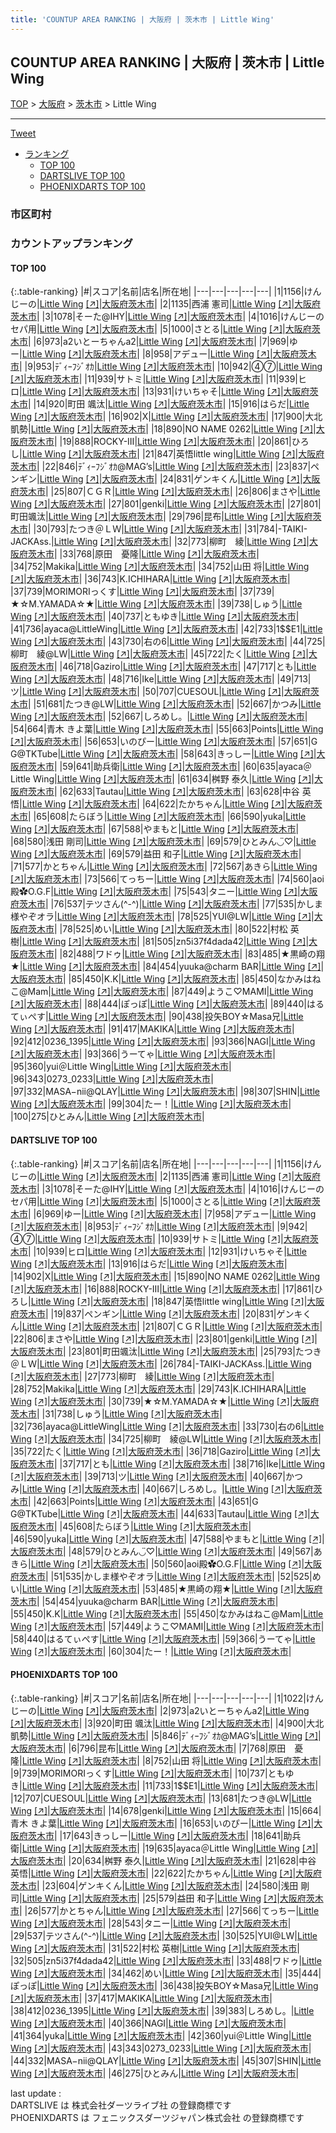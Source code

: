 ```yaml
---
title: 'COUNTUP AREA RANKING | 大阪府 | 茨木市 | Little Wing'
---
```

## COUNTUP AREA RANKING | 大阪府 | 茨木市 | Little Wing

[TOP](/darts/rank/) > [大阪府](/darts/rank/大阪府/) > [茨木市](/darts/rank/大阪府/茨木市/) > Little Wing

___

<a href="https://twitter.com/share?ref_src=twsrc%5Etfw" data-text="COUNTUP AREA RANKING | 大阪府茨木市Little Wing" class="twitter-share-button" data-hashtags="DARTSLIVE,PHOENIXDARTS,darts,ダーツ" data-show-count="false">Tweet</a>

* [ランキング](#カウントアップランキング)
    * [TOP 100](#top-100)
    * [DARTSLIVE TOP 100](#dartslive-top-100)
    * [PHOENIXDARTS TOP 100](#phoenixdarts-top-100)

### 市区町村

<ul>

</ul>

### カウントアップランキング

#### TOP 100



{:.table-ranking}
|#|スコア|名前|店名|所在地|
|---|---|---|---|---|
|1|1156|<span class="rank-name-dl">けんじーの</span>|<a href="/darts/rank/shops/639f9c02b5ad16fb0d9b047a20a7ba1e.html">Little Wing</a> <a href="https://search.dartslive.com/jp/shop/639f9c02b5ad16fb0d9b047a20a7ba1e">[↗]</a>|<a href="/darts/rank/大阪府/茨木市">大阪府茨木市</a>|
|2|1135|<span class="rank-name-dl">西浦 憲司</span>|<a href="/darts/rank/shops/639f9c02b5ad16fb0d9b047a20a7ba1e.html">Little Wing</a> <a href="https://search.dartslive.com/jp/shop/639f9c02b5ad16fb0d9b047a20a7ba1e">[↗]</a>|<a href="/darts/rank/大阪府/茨木市">大阪府茨木市</a>|
|3|1078|<span class="rank-name-dl">そーた@IHY</span>|<a href="/darts/rank/shops/639f9c02b5ad16fb0d9b047a20a7ba1e.html">Little Wing</a> <a href="https://search.dartslive.com/jp/shop/639f9c02b5ad16fb0d9b047a20a7ba1e">[↗]</a>|<a href="/darts/rank/大阪府/茨木市">大阪府茨木市</a>|
|4|1016|<span class="rank-name-dl">けんじーのセパ用</span>|<a href="/darts/rank/shops/639f9c02b5ad16fb0d9b047a20a7ba1e.html">Little Wing</a> <a href="https://search.dartslive.com/jp/shop/639f9c02b5ad16fb0d9b047a20a7ba1e">[↗]</a>|<a href="/darts/rank/大阪府/茨木市">大阪府茨木市</a>|
|5|1000|<span class="rank-name-dl">さとる</span>|<a href="/darts/rank/shops/639f9c02b5ad16fb0d9b047a20a7ba1e.html">Little Wing</a> <a href="https://search.dartslive.com/jp/shop/639f9c02b5ad16fb0d9b047a20a7ba1e">[↗]</a>|<a href="/darts/rank/大阪府/茨木市">大阪府茨木市</a>|
|6|973|<span class="rank-name-pd">a2いとーちゃんa2</span>|<a href="/darts/rank/shops/7598.html">Little Wing</a> <a href="https://vs.phoenixdarts.com/jp/shop/shopDetailInfo/s_7598?s_seq=7598">[↗]</a>|<a href="/darts/rank/大阪府/茨木市">大阪府茨木市</a>|
|7|969|<span class="rank-name-dl">ゆー</span>|<a href="/darts/rank/shops/639f9c02b5ad16fb0d9b047a20a7ba1e.html">Little Wing</a> <a href="https://search.dartslive.com/jp/shop/639f9c02b5ad16fb0d9b047a20a7ba1e">[↗]</a>|<a href="/darts/rank/大阪府/茨木市">大阪府茨木市</a>|
|8|958|<span class="rank-name-dl">アデュー</span>|<a href="/darts/rank/shops/639f9c02b5ad16fb0d9b047a20a7ba1e.html">Little Wing</a> <a href="https://search.dartslive.com/jp/shop/639f9c02b5ad16fb0d9b047a20a7ba1e">[↗]</a>|<a href="/darts/rank/大阪府/茨木市">大阪府茨木市</a>|
|9|953|<span class="rank-name-dl">ﾃﾞｨｰﾌｼﾞｵｶ</span>|<a href="/darts/rank/shops/639f9c02b5ad16fb0d9b047a20a7ba1e.html">Little Wing</a> <a href="https://search.dartslive.com/jp/shop/639f9c02b5ad16fb0d9b047a20a7ba1e">[↗]</a>|<a href="/darts/rank/大阪府/茨木市">大阪府茨木市</a>|
|10|942|<span class="rank-name-dl">④⑦</span>|<a href="/darts/rank/shops/639f9c02b5ad16fb0d9b047a20a7ba1e.html">Little Wing</a> <a href="https://search.dartslive.com/jp/shop/639f9c02b5ad16fb0d9b047a20a7ba1e">[↗]</a>|<a href="/darts/rank/大阪府/茨木市">大阪府茨木市</a>|
|11|939|<span class="rank-name-dl">サトミ</span>|<a href="/darts/rank/shops/639f9c02b5ad16fb0d9b047a20a7ba1e.html">Little Wing</a> <a href="https://search.dartslive.com/jp/shop/639f9c02b5ad16fb0d9b047a20a7ba1e">[↗]</a>|<a href="/darts/rank/大阪府/茨木市">大阪府茨木市</a>|
|11|939|<span class="rank-name-dl">ヒロ</span>|<a href="/darts/rank/shops/639f9c02b5ad16fb0d9b047a20a7ba1e.html">Little Wing</a> <a href="https://search.dartslive.com/jp/shop/639f9c02b5ad16fb0d9b047a20a7ba1e">[↗]</a>|<a href="/darts/rank/大阪府/茨木市">大阪府茨木市</a>|
|13|931|<span class="rank-name-dl">けいちゃそ</span>|<a href="/darts/rank/shops/639f9c02b5ad16fb0d9b047a20a7ba1e.html">Little Wing</a> <a href="https://search.dartslive.com/jp/shop/639f9c02b5ad16fb0d9b047a20a7ba1e">[↗]</a>|<a href="/darts/rank/大阪府/茨木市">大阪府茨木市</a>|
|14|920|<span class="rank-name-pd"><span class="pro-icon-pd"></span>町田 颯汰</span>|<a href="/darts/rank/shops/7598.html">Little Wing</a> <a href="https://vs.phoenixdarts.com/jp/shop/shopDetailInfo/s_7598?s_seq=7598">[↗]</a>|<a href="/darts/rank/大阪府/茨木市">大阪府茨木市</a>|
|15|916|<span class="rank-name-dl">はらだ</span>|<a href="/darts/rank/shops/639f9c02b5ad16fb0d9b047a20a7ba1e.html">Little Wing</a> <a href="https://search.dartslive.com/jp/shop/639f9c02b5ad16fb0d9b047a20a7ba1e">[↗]</a>|<a href="/darts/rank/大阪府/茨木市">大阪府茨木市</a>|
|16|902|<span class="rank-name-dl">X</span>|<a href="/darts/rank/shops/639f9c02b5ad16fb0d9b047a20a7ba1e.html">Little Wing</a> <a href="https://search.dartslive.com/jp/shop/639f9c02b5ad16fb0d9b047a20a7ba1e">[↗]</a>|<a href="/darts/rank/大阪府/茨木市">大阪府茨木市</a>|
|17|900|<span class="rank-name-pd">大北　凱勢</span>|<a href="/darts/rank/shops/7598.html">Little Wing</a> <a href="https://vs.phoenixdarts.com/jp/shop/shopDetailInfo/s_7598?s_seq=7598">[↗]</a>|<a href="/darts/rank/大阪府/茨木市">大阪府茨木市</a>|
|18|890|<span class="rank-name-dl">NO NAME 0262</span>|<a href="/darts/rank/shops/639f9c02b5ad16fb0d9b047a20a7ba1e.html">Little Wing</a> <a href="https://search.dartslive.com/jp/shop/639f9c02b5ad16fb0d9b047a20a7ba1e">[↗]</a>|<a href="/darts/rank/大阪府/茨木市">大阪府茨木市</a>|
|19|888|<span class="rank-name-dl">ROCKY-Ⅲ</span>|<a href="/darts/rank/shops/639f9c02b5ad16fb0d9b047a20a7ba1e.html">Little Wing</a> <a href="https://search.dartslive.com/jp/shop/639f9c02b5ad16fb0d9b047a20a7ba1e">[↗]</a>|<a href="/darts/rank/大阪府/茨木市">大阪府茨木市</a>|
|20|861|<span class="rank-name-dl">ひろし</span>|<a href="/darts/rank/shops/639f9c02b5ad16fb0d9b047a20a7ba1e.html">Little Wing</a> <a href="https://search.dartslive.com/jp/shop/639f9c02b5ad16fb0d9b047a20a7ba1e">[↗]</a>|<a href="/darts/rank/大阪府/茨木市">大阪府茨木市</a>|
|21|847|<span class="rank-name-dl">英悟little wing</span>|<a href="/darts/rank/shops/639f9c02b5ad16fb0d9b047a20a7ba1e.html">Little Wing</a> <a href="https://search.dartslive.com/jp/shop/639f9c02b5ad16fb0d9b047a20a7ba1e">[↗]</a>|<a href="/darts/rank/大阪府/茨木市">大阪府茨木市</a>|
|22|846|<span class="rank-name-pd">ﾃﾞｨｰﾌｼﾞｵｶ@MAG’s</span>|<a href="/darts/rank/shops/7598.html">Little Wing</a> <a href="https://vs.phoenixdarts.com/jp/shop/shopDetailInfo/s_7598?s_seq=7598">[↗]</a>|<a href="/darts/rank/大阪府/茨木市">大阪府茨木市</a>|
|23|837|<span class="rank-name-dl">ペンギン</span>|<a href="/darts/rank/shops/639f9c02b5ad16fb0d9b047a20a7ba1e.html">Little Wing</a> <a href="https://search.dartslive.com/jp/shop/639f9c02b5ad16fb0d9b047a20a7ba1e">[↗]</a>|<a href="/darts/rank/大阪府/茨木市">大阪府茨木市</a>|
|24|831|<span class="rank-name-dl">ゲンキくん</span>|<a href="/darts/rank/shops/639f9c02b5ad16fb0d9b047a20a7ba1e.html">Little Wing</a> <a href="https://search.dartslive.com/jp/shop/639f9c02b5ad16fb0d9b047a20a7ba1e">[↗]</a>|<a href="/darts/rank/大阪府/茨木市">大阪府茨木市</a>|
|25|807|<span class="rank-name-dl">ＣＧＲ</span>|<a href="/darts/rank/shops/639f9c02b5ad16fb0d9b047a20a7ba1e.html">Little Wing</a> <a href="https://search.dartslive.com/jp/shop/639f9c02b5ad16fb0d9b047a20a7ba1e">[↗]</a>|<a href="/darts/rank/大阪府/茨木市">大阪府茨木市</a>|
|26|806|<span class="rank-name-dl">まさや</span>|<a href="/darts/rank/shops/639f9c02b5ad16fb0d9b047a20a7ba1e.html">Little Wing</a> <a href="https://search.dartslive.com/jp/shop/639f9c02b5ad16fb0d9b047a20a7ba1e">[↗]</a>|<a href="/darts/rank/大阪府/茨木市">大阪府茨木市</a>|
|27|801|<span class="rank-name-dl">genki</span>|<a href="/darts/rank/shops/639f9c02b5ad16fb0d9b047a20a7ba1e.html">Little Wing</a> <a href="https://search.dartslive.com/jp/shop/639f9c02b5ad16fb0d9b047a20a7ba1e">[↗]</a>|<a href="/darts/rank/大阪府/茨木市">大阪府茨木市</a>|
|27|801|<span class="rank-name-dl">町田颯汰</span>|<a href="/darts/rank/shops/639f9c02b5ad16fb0d9b047a20a7ba1e.html">Little Wing</a> <a href="https://search.dartslive.com/jp/shop/639f9c02b5ad16fb0d9b047a20a7ba1e">[↗]</a>|<a href="/darts/rank/大阪府/茨木市">大阪府茨木市</a>|
|29|796|<span class="rank-name-pd">昆布</span>|<a href="/darts/rank/shops/7598.html">Little Wing</a> <a href="https://vs.phoenixdarts.com/jp/shop/shopDetailInfo/s_7598?s_seq=7598">[↗]</a>|<a href="/darts/rank/大阪府/茨木市">大阪府茨木市</a>|
|30|793|<span class="rank-name-dl">たつき＠ＬＷ</span>|<a href="/darts/rank/shops/639f9c02b5ad16fb0d9b047a20a7ba1e.html">Little Wing</a> <a href="https://search.dartslive.com/jp/shop/639f9c02b5ad16fb0d9b047a20a7ba1e">[↗]</a>|<a href="/darts/rank/大阪府/茨木市">大阪府茨木市</a>|
|31|784|<span class="rank-name-dl">-TAIKI-JACKAss.</span>|<a href="/darts/rank/shops/639f9c02b5ad16fb0d9b047a20a7ba1e.html">Little Wing</a> <a href="https://search.dartslive.com/jp/shop/639f9c02b5ad16fb0d9b047a20a7ba1e">[↗]</a>|<a href="/darts/rank/大阪府/茨木市">大阪府茨木市</a>|
|32|773|<span class="rank-name-dl">柳町　綾</span>|<a href="/darts/rank/shops/639f9c02b5ad16fb0d9b047a20a7ba1e.html">Little Wing</a> <a href="https://search.dartslive.com/jp/shop/639f9c02b5ad16fb0d9b047a20a7ba1e">[↗]</a>|<a href="/darts/rank/大阪府/茨木市">大阪府茨木市</a>|
|33|768|<span class="rank-name-pd">原田　憂隆</span>|<a href="/darts/rank/shops/7598.html">Little Wing</a> <a href="https://vs.phoenixdarts.com/jp/shop/shopDetailInfo/s_7598?s_seq=7598">[↗]</a>|<a href="/darts/rank/大阪府/茨木市">大阪府茨木市</a>|
|34|752|<span class="rank-name-dl">Makika</span>|<a href="/darts/rank/shops/639f9c02b5ad16fb0d9b047a20a7ba1e.html">Little Wing</a> <a href="https://search.dartslive.com/jp/shop/639f9c02b5ad16fb0d9b047a20a7ba1e">[↗]</a>|<a href="/darts/rank/大阪府/茨木市">大阪府茨木市</a>|
|34|752|<span class="rank-name-pd">山田 将</span>|<a href="/darts/rank/shops/7598.html">Little Wing</a> <a href="https://vs.phoenixdarts.com/jp/shop/shopDetailInfo/s_7598?s_seq=7598">[↗]</a>|<a href="/darts/rank/大阪府/茨木市">大阪府茨木市</a>|
|36|743|<span class="rank-name-dl">K.ICHIHARA</span>|<a href="/darts/rank/shops/639f9c02b5ad16fb0d9b047a20a7ba1e.html">Little Wing</a> <a href="https://search.dartslive.com/jp/shop/639f9c02b5ad16fb0d9b047a20a7ba1e">[↗]</a>|<a href="/darts/rank/大阪府/茨木市">大阪府茨木市</a>|
|37|739|<span class="rank-name-pd">MORIMORIっくす</span>|<a href="/darts/rank/shops/7598.html">Little Wing</a> <a href="https://vs.phoenixdarts.com/jp/shop/shopDetailInfo/s_7598?s_seq=7598">[↗]</a>|<a href="/darts/rank/大阪府/茨木市">大阪府茨木市</a>|
|37|739|<span class="rank-name-dl">★☆M.YAMADA☆★</span>|<a href="/darts/rank/shops/639f9c02b5ad16fb0d9b047a20a7ba1e.html">Little Wing</a> <a href="https://search.dartslive.com/jp/shop/639f9c02b5ad16fb0d9b047a20a7ba1e">[↗]</a>|<a href="/darts/rank/大阪府/茨木市">大阪府茨木市</a>|
|39|738|<span class="rank-name-dl">しゅう</span>|<a href="/darts/rank/shops/639f9c02b5ad16fb0d9b047a20a7ba1e.html">Little Wing</a> <a href="https://search.dartslive.com/jp/shop/639f9c02b5ad16fb0d9b047a20a7ba1e">[↗]</a>|<a href="/darts/rank/大阪府/茨木市">大阪府茨木市</a>|
|40|737|<span class="rank-name-pd">ともゆき</span>|<a href="/darts/rank/shops/7598.html">Little Wing</a> <a href="https://vs.phoenixdarts.com/jp/shop/shopDetailInfo/s_7598?s_seq=7598">[↗]</a>|<a href="/darts/rank/大阪府/茨木市">大阪府茨木市</a>|
|41|736|<span class="rank-name-dl">ayaca@LittleWing</span>|<a href="/darts/rank/shops/639f9c02b5ad16fb0d9b047a20a7ba1e.html">Little Wing</a> <a href="https://search.dartslive.com/jp/shop/639f9c02b5ad16fb0d9b047a20a7ba1e">[↗]</a>|<a href="/darts/rank/大阪府/茨木市">大阪府茨木市</a>|
|42|733|<span class="rank-name-pd">1$$E1</span>|<a href="/darts/rank/shops/7598.html">Little Wing</a> <a href="https://vs.phoenixdarts.com/jp/shop/shopDetailInfo/s_7598?s_seq=7598">[↗]</a>|<a href="/darts/rank/大阪府/茨木市">大阪府茨木市</a>|
|43|730|<span class="rank-name-dl">右の6</span>|<a href="/darts/rank/shops/639f9c02b5ad16fb0d9b047a20a7ba1e.html">Little Wing</a> <a href="https://search.dartslive.com/jp/shop/639f9c02b5ad16fb0d9b047a20a7ba1e">[↗]</a>|<a href="/darts/rank/大阪府/茨木市">大阪府茨木市</a>|
|44|725|<span class="rank-name-dl">柳町　綾@LW</span>|<a href="/darts/rank/shops/639f9c02b5ad16fb0d9b047a20a7ba1e.html">Little Wing</a> <a href="https://search.dartslive.com/jp/shop/639f9c02b5ad16fb0d9b047a20a7ba1e">[↗]</a>|<a href="/darts/rank/大阪府/茨木市">大阪府茨木市</a>|
|45|722|<span class="rank-name-dl">たく</span>|<a href="/darts/rank/shops/639f9c02b5ad16fb0d9b047a20a7ba1e.html">Little Wing</a> <a href="https://search.dartslive.com/jp/shop/639f9c02b5ad16fb0d9b047a20a7ba1e">[↗]</a>|<a href="/darts/rank/大阪府/茨木市">大阪府茨木市</a>|
|46|718|<span class="rank-name-dl">Gaziro</span>|<a href="/darts/rank/shops/639f9c02b5ad16fb0d9b047a20a7ba1e.html">Little Wing</a> <a href="https://search.dartslive.com/jp/shop/639f9c02b5ad16fb0d9b047a20a7ba1e">[↗]</a>|<a href="/darts/rank/大阪府/茨木市">大阪府茨木市</a>|
|47|717|<span class="rank-name-dl">とも</span>|<a href="/darts/rank/shops/639f9c02b5ad16fb0d9b047a20a7ba1e.html">Little Wing</a> <a href="https://search.dartslive.com/jp/shop/639f9c02b5ad16fb0d9b047a20a7ba1e">[↗]</a>|<a href="/darts/rank/大阪府/茨木市">大阪府茨木市</a>|
|48|716|<span class="rank-name-dl">Ike</span>|<a href="/darts/rank/shops/639f9c02b5ad16fb0d9b047a20a7ba1e.html">Little Wing</a> <a href="https://search.dartslive.com/jp/shop/639f9c02b5ad16fb0d9b047a20a7ba1e">[↗]</a>|<a href="/darts/rank/大阪府/茨木市">大阪府茨木市</a>|
|49|713|<span class="rank-name-dl">ツ</span>|<a href="/darts/rank/shops/639f9c02b5ad16fb0d9b047a20a7ba1e.html">Little Wing</a> <a href="https://search.dartslive.com/jp/shop/639f9c02b5ad16fb0d9b047a20a7ba1e">[↗]</a>|<a href="/darts/rank/大阪府/茨木市">大阪府茨木市</a>|
|50|707|<span class="rank-name-pd">CUESOUL</span>|<a href="/darts/rank/shops/7598.html">Little Wing</a> <a href="https://vs.phoenixdarts.com/jp/shop/shopDetailInfo/s_7598?s_seq=7598">[↗]</a>|<a href="/darts/rank/大阪府/茨木市">大阪府茨木市</a>|
|51|681|<span class="rank-name-pd">たつき@LW</span>|<a href="/darts/rank/shops/7598.html">Little Wing</a> <a href="https://vs.phoenixdarts.com/jp/shop/shopDetailInfo/s_7598?s_seq=7598">[↗]</a>|<a href="/darts/rank/大阪府/茨木市">大阪府茨木市</a>|
|52|667|<span class="rank-name-dl">かつみ</span>|<a href="/darts/rank/shops/639f9c02b5ad16fb0d9b047a20a7ba1e.html">Little Wing</a> <a href="https://search.dartslive.com/jp/shop/639f9c02b5ad16fb0d9b047a20a7ba1e">[↗]</a>|<a href="/darts/rank/大阪府/茨木市">大阪府茨木市</a>|
|52|667|<span class="rank-name-dl">しろめし。</span>|<a href="/darts/rank/shops/639f9c02b5ad16fb0d9b047a20a7ba1e.html">Little Wing</a> <a href="https://search.dartslive.com/jp/shop/639f9c02b5ad16fb0d9b047a20a7ba1e">[↗]</a>|<a href="/darts/rank/大阪府/茨木市">大阪府茨木市</a>|
|54|664|<span class="rank-name-pd"><span class="pro-icon-pd"></span>青木 きよ葉</span>|<a href="/darts/rank/shops/7598.html">Little Wing</a> <a href="https://vs.phoenixdarts.com/jp/shop/shopDetailInfo/s_7598?s_seq=7598">[↗]</a>|<a href="/darts/rank/大阪府/茨木市">大阪府茨木市</a>|
|55|663|<span class="rank-name-dl">Points</span>|<a href="/darts/rank/shops/639f9c02b5ad16fb0d9b047a20a7ba1e.html">Little Wing</a> <a href="https://search.dartslive.com/jp/shop/639f9c02b5ad16fb0d9b047a20a7ba1e">[↗]</a>|<a href="/darts/rank/大阪府/茨木市">大阪府茨木市</a>|
|56|653|<span class="rank-name-pd">いのぴー</span>|<a href="/darts/rank/shops/7598.html">Little Wing</a> <a href="https://vs.phoenixdarts.com/jp/shop/shopDetailInfo/s_7598?s_seq=7598">[↗]</a>|<a href="/darts/rank/大阪府/茨木市">大阪府茨木市</a>|
|57|651|<span class="rank-name-dl">G G@TKTube</span>|<a href="/darts/rank/shops/639f9c02b5ad16fb0d9b047a20a7ba1e.html">Little Wing</a> <a href="https://search.dartslive.com/jp/shop/639f9c02b5ad16fb0d9b047a20a7ba1e">[↗]</a>|<a href="/darts/rank/大阪府/茨木市">大阪府茨木市</a>|
|58|643|<span class="rank-name-pd">きっしー</span>|<a href="/darts/rank/shops/7598.html">Little Wing</a> <a href="https://vs.phoenixdarts.com/jp/shop/shopDetailInfo/s_7598?s_seq=7598">[↗]</a>|<a href="/darts/rank/大阪府/茨木市">大阪府茨木市</a>|
|59|641|<span class="rank-name-pd">助兵衛</span>|<a href="/darts/rank/shops/7598.html">Little Wing</a> <a href="https://vs.phoenixdarts.com/jp/shop/shopDetailInfo/s_7598?s_seq=7598">[↗]</a>|<a href="/darts/rank/大阪府/茨木市">大阪府茨木市</a>|
|60|635|<span class="rank-name-pd">ayaca＠Little  Wing</span>|<a href="/darts/rank/shops/7598.html">Little Wing</a> <a href="https://vs.phoenixdarts.com/jp/shop/shopDetailInfo/s_7598?s_seq=7598">[↗]</a>|<a href="/darts/rank/大阪府/茨木市">大阪府茨木市</a>|
|61|634|<span class="rank-name-pd"><span class="pro-icon-pd"></span>桝野 泰久</span>|<a href="/darts/rank/shops/7598.html">Little Wing</a> <a href="https://vs.phoenixdarts.com/jp/shop/shopDetailInfo/s_7598?s_seq=7598">[↗]</a>|<a href="/darts/rank/大阪府/茨木市">大阪府茨木市</a>|
|62|633|<span class="rank-name-dl">Tautau</span>|<a href="/darts/rank/shops/639f9c02b5ad16fb0d9b047a20a7ba1e.html">Little Wing</a> <a href="https://search.dartslive.com/jp/shop/639f9c02b5ad16fb0d9b047a20a7ba1e">[↗]</a>|<a href="/darts/rank/大阪府/茨木市">大阪府茨木市</a>|
|63|628|<span class="rank-name-pd"><span class="pro-icon-pd"></span>中谷 英悟</span>|<a href="/darts/rank/shops/7598.html">Little Wing</a> <a href="https://vs.phoenixdarts.com/jp/shop/shopDetailInfo/s_7598?s_seq=7598">[↗]</a>|<a href="/darts/rank/大阪府/茨木市">大阪府茨木市</a>|
|64|622|<span class="rank-name-pd">たかちゃん</span>|<a href="/darts/rank/shops/7598.html">Little Wing</a> <a href="https://vs.phoenixdarts.com/jp/shop/shopDetailInfo/s_7598?s_seq=7598">[↗]</a>|<a href="/darts/rank/大阪府/茨木市">大阪府茨木市</a>|
|65|608|<span class="rank-name-dl">たらぼう</span>|<a href="/darts/rank/shops/639f9c02b5ad16fb0d9b047a20a7ba1e.html">Little Wing</a> <a href="https://search.dartslive.com/jp/shop/639f9c02b5ad16fb0d9b047a20a7ba1e">[↗]</a>|<a href="/darts/rank/大阪府/茨木市">大阪府茨木市</a>|
|66|590|<span class="rank-name-dl">yuka</span>|<a href="/darts/rank/shops/639f9c02b5ad16fb0d9b047a20a7ba1e.html">Little Wing</a> <a href="https://search.dartslive.com/jp/shop/639f9c02b5ad16fb0d9b047a20a7ba1e">[↗]</a>|<a href="/darts/rank/大阪府/茨木市">大阪府茨木市</a>|
|67|588|<span class="rank-name-dl">やまもと</span>|<a href="/darts/rank/shops/639f9c02b5ad16fb0d9b047a20a7ba1e.html">Little Wing</a> <a href="https://search.dartslive.com/jp/shop/639f9c02b5ad16fb0d9b047a20a7ba1e">[↗]</a>|<a href="/darts/rank/大阪府/茨木市">大阪府茨木市</a>|
|68|580|<span class="rank-name-pd">浅田 剛司</span>|<a href="/darts/rank/shops/7598.html">Little Wing</a> <a href="https://vs.phoenixdarts.com/jp/shop/shopDetailInfo/s_7598?s_seq=7598">[↗]</a>|<a href="/darts/rank/大阪府/茨木市">大阪府茨木市</a>|
|69|579|<span class="rank-name-dl">ひとみん◡̈♡</span>|<a href="/darts/rank/shops/639f9c02b5ad16fb0d9b047a20a7ba1e.html">Little Wing</a> <a href="https://search.dartslive.com/jp/shop/639f9c02b5ad16fb0d9b047a20a7ba1e">[↗]</a>|<a href="/darts/rank/大阪府/茨木市">大阪府茨木市</a>|
|69|579|<span class="rank-name-pd"><span class="pro-icon-pd"></span>益田 和子</span>|<a href="/darts/rank/shops/7598.html">Little Wing</a> <a href="https://vs.phoenixdarts.com/jp/shop/shopDetailInfo/s_7598?s_seq=7598">[↗]</a>|<a href="/darts/rank/大阪府/茨木市">大阪府茨木市</a>|
|71|577|<span class="rank-name-pd">かとちゃん</span>|<a href="/darts/rank/shops/7598.html">Little Wing</a> <a href="https://vs.phoenixdarts.com/jp/shop/shopDetailInfo/s_7598?s_seq=7598">[↗]</a>|<a href="/darts/rank/大阪府/茨木市">大阪府茨木市</a>|
|72|567|<span class="rank-name-dl">あきら</span>|<a href="/darts/rank/shops/639f9c02b5ad16fb0d9b047a20a7ba1e.html">Little Wing</a> <a href="https://search.dartslive.com/jp/shop/639f9c02b5ad16fb0d9b047a20a7ba1e">[↗]</a>|<a href="/darts/rank/大阪府/茨木市">大阪府茨木市</a>|
|73|566|<span class="rank-name-pd">てっちー</span>|<a href="/darts/rank/shops/7598.html">Little Wing</a> <a href="https://vs.phoenixdarts.com/jp/shop/shopDetailInfo/s_7598?s_seq=7598">[↗]</a>|<a href="/darts/rank/大阪府/茨木市">大阪府茨木市</a>|
|74|560|<span class="rank-name-dl">aoi殿✿O.G.F</span>|<a href="/darts/rank/shops/639f9c02b5ad16fb0d9b047a20a7ba1e.html">Little Wing</a> <a href="https://search.dartslive.com/jp/shop/639f9c02b5ad16fb0d9b047a20a7ba1e">[↗]</a>|<a href="/darts/rank/大阪府/茨木市">大阪府茨木市</a>|
|75|543|<span class="rank-name-pd">タニー</span>|<a href="/darts/rank/shops/7598.html">Little Wing</a> <a href="https://vs.phoenixdarts.com/jp/shop/shopDetailInfo/s_7598?s_seq=7598">[↗]</a>|<a href="/darts/rank/大阪府/茨木市">大阪府茨木市</a>|
|76|537|<span class="rank-name-pd">テツさん(^-^)</span>|<a href="/darts/rank/shops/7598.html">Little Wing</a> <a href="https://vs.phoenixdarts.com/jp/shop/shopDetailInfo/s_7598?s_seq=7598">[↗]</a>|<a href="/darts/rank/大阪府/茨木市">大阪府茨木市</a>|
|77|535|<span class="rank-name-dl">かしま様やぞオラ</span>|<a href="/darts/rank/shops/639f9c02b5ad16fb0d9b047a20a7ba1e.html">Little Wing</a> <a href="https://search.dartslive.com/jp/shop/639f9c02b5ad16fb0d9b047a20a7ba1e">[↗]</a>|<a href="/darts/rank/大阪府/茨木市">大阪府茨木市</a>|
|78|525|<span class="rank-name-pd">YUI@LW</span>|<a href="/darts/rank/shops/7598.html">Little Wing</a> <a href="https://vs.phoenixdarts.com/jp/shop/shopDetailInfo/s_7598?s_seq=7598">[↗]</a>|<a href="/darts/rank/大阪府/茨木市">大阪府茨木市</a>|
|78|525|<span class="rank-name-dl">めい</span>|<a href="/darts/rank/shops/639f9c02b5ad16fb0d9b047a20a7ba1e.html">Little Wing</a> <a href="https://search.dartslive.com/jp/shop/639f9c02b5ad16fb0d9b047a20a7ba1e">[↗]</a>|<a href="/darts/rank/大阪府/茨木市">大阪府茨木市</a>|
|80|522|<span class="rank-name-pd"><span class="pro-icon-pd"></span>村松 英樹</span>|<a href="/darts/rank/shops/7598.html">Little Wing</a> <a href="https://vs.phoenixdarts.com/jp/shop/shopDetailInfo/s_7598?s_seq=7598">[↗]</a>|<a href="/darts/rank/大阪府/茨木市">大阪府茨木市</a>|
|81|505|<span class="rank-name-pd">zn5i37f4dada42</span>|<a href="/darts/rank/shops/7598.html">Little Wing</a> <a href="https://vs.phoenixdarts.com/jp/shop/shopDetailInfo/s_7598?s_seq=7598">[↗]</a>|<a href="/darts/rank/大阪府/茨木市">大阪府茨木市</a>|
|82|488|<span class="rank-name-pd">ワドゥ</span>|<a href="/darts/rank/shops/7598.html">Little Wing</a> <a href="https://vs.phoenixdarts.com/jp/shop/shopDetailInfo/s_7598?s_seq=7598">[↗]</a>|<a href="/darts/rank/大阪府/茨木市">大阪府茨木市</a>|
|83|485|<span class="rank-name-dl">★黒崎の翔★</span>|<a href="/darts/rank/shops/639f9c02b5ad16fb0d9b047a20a7ba1e.html">Little Wing</a> <a href="https://search.dartslive.com/jp/shop/639f9c02b5ad16fb0d9b047a20a7ba1e">[↗]</a>|<a href="/darts/rank/大阪府/茨木市">大阪府茨木市</a>|
|84|454|<span class="rank-name-dl">yuuka@charm BAR</span>|<a href="/darts/rank/shops/639f9c02b5ad16fb0d9b047a20a7ba1e.html">Little Wing</a> <a href="https://search.dartslive.com/jp/shop/639f9c02b5ad16fb0d9b047a20a7ba1e">[↗]</a>|<a href="/darts/rank/大阪府/茨木市">大阪府茨木市</a>|
|85|450|<span class="rank-name-dl">K.K</span>|<a href="/darts/rank/shops/639f9c02b5ad16fb0d9b047a20a7ba1e.html">Little Wing</a> <a href="https://search.dartslive.com/jp/shop/639f9c02b5ad16fb0d9b047a20a7ba1e">[↗]</a>|<a href="/darts/rank/大阪府/茨木市">大阪府茨木市</a>|
|85|450|<span class="rank-name-dl">なかみはねこ@Mam</span>|<a href="/darts/rank/shops/639f9c02b5ad16fb0d9b047a20a7ba1e.html">Little Wing</a> <a href="https://search.dartslive.com/jp/shop/639f9c02b5ad16fb0d9b047a20a7ba1e">[↗]</a>|<a href="/darts/rank/大阪府/茨木市">大阪府茨木市</a>|
|87|449|<span class="rank-name-dl">ようこ♡MAMI</span>|<a href="/darts/rank/shops/639f9c02b5ad16fb0d9b047a20a7ba1e.html">Little Wing</a> <a href="https://search.dartslive.com/jp/shop/639f9c02b5ad16fb0d9b047a20a7ba1e">[↗]</a>|<a href="/darts/rank/大阪府/茨木市">大阪府茨木市</a>|
|88|444|<span class="rank-name-pd">ぽっぽ</span>|<a href="/darts/rank/shops/7598.html">Little Wing</a> <a href="https://vs.phoenixdarts.com/jp/shop/shopDetailInfo/s_7598?s_seq=7598">[↗]</a>|<a href="/darts/rank/大阪府/茨木市">大阪府茨木市</a>|
|89|440|<span class="rank-name-dl">はるてぃぺす</span>|<a href="/darts/rank/shops/639f9c02b5ad16fb0d9b047a20a7ba1e.html">Little Wing</a> <a href="https://search.dartslive.com/jp/shop/639f9c02b5ad16fb0d9b047a20a7ba1e">[↗]</a>|<a href="/darts/rank/大阪府/茨木市">大阪府茨木市</a>|
|90|438|<span class="rank-name-pd">投矢BOY☆Masa兄</span>|<a href="/darts/rank/shops/7598.html">Little Wing</a> <a href="https://vs.phoenixdarts.com/jp/shop/shopDetailInfo/s_7598?s_seq=7598">[↗]</a>|<a href="/darts/rank/大阪府/茨木市">大阪府茨木市</a>|
|91|417|<span class="rank-name-pd">MAKIKA</span>|<a href="/darts/rank/shops/7598.html">Little Wing</a> <a href="https://vs.phoenixdarts.com/jp/shop/shopDetailInfo/s_7598?s_seq=7598">[↗]</a>|<a href="/darts/rank/大阪府/茨木市">大阪府茨木市</a>|
|92|412|<span class="rank-name-pd">0236_1395</span>|<a href="/darts/rank/shops/7598.html">Little Wing</a> <a href="https://vs.phoenixdarts.com/jp/shop/shopDetailInfo/s_7598?s_seq=7598">[↗]</a>|<a href="/darts/rank/大阪府/茨木市">大阪府茨木市</a>|
|93|366|<span class="rank-name-pd">NAGI</span>|<a href="/darts/rank/shops/7598.html">Little Wing</a> <a href="https://vs.phoenixdarts.com/jp/shop/shopDetailInfo/s_7598?s_seq=7598">[↗]</a>|<a href="/darts/rank/大阪府/茨木市">大阪府茨木市</a>|
|93|366|<span class="rank-name-dl">うーてゃ</span>|<a href="/darts/rank/shops/639f9c02b5ad16fb0d9b047a20a7ba1e.html">Little Wing</a> <a href="https://search.dartslive.com/jp/shop/639f9c02b5ad16fb0d9b047a20a7ba1e">[↗]</a>|<a href="/darts/rank/大阪府/茨木市">大阪府茨木市</a>|
|95|360|<span class="rank-name-pd">yui＠Little Wing</span>|<a href="/darts/rank/shops/7598.html">Little Wing</a> <a href="https://vs.phoenixdarts.com/jp/shop/shopDetailInfo/s_7598?s_seq=7598">[↗]</a>|<a href="/darts/rank/大阪府/茨木市">大阪府茨木市</a>|
|96|343|<span class="rank-name-pd">0273_0233</span>|<a href="/darts/rank/shops/7598.html">Little Wing</a> <a href="https://vs.phoenixdarts.com/jp/shop/shopDetailInfo/s_7598?s_seq=7598">[↗]</a>|<a href="/darts/rank/大阪府/茨木市">大阪府茨木市</a>|
|97|332|<span class="rank-name-pd">MASA−nii@QLAY</span>|<a href="/darts/rank/shops/7598.html">Little Wing</a> <a href="https://vs.phoenixdarts.com/jp/shop/shopDetailInfo/s_7598?s_seq=7598">[↗]</a>|<a href="/darts/rank/大阪府/茨木市">大阪府茨木市</a>|
|98|307|<span class="rank-name-pd">SHIN</span>|<a href="/darts/rank/shops/7598.html">Little Wing</a> <a href="https://vs.phoenixdarts.com/jp/shop/shopDetailInfo/s_7598?s_seq=7598">[↗]</a>|<a href="/darts/rank/大阪府/茨木市">大阪府茨木市</a>|
|99|304|<span class="rank-name-dl">たー！</span>|<a href="/darts/rank/shops/639f9c02b5ad16fb0d9b047a20a7ba1e.html">Little Wing</a> <a href="https://search.dartslive.com/jp/shop/639f9c02b5ad16fb0d9b047a20a7ba1e">[↗]</a>|<a href="/darts/rank/大阪府/茨木市">大阪府茨木市</a>|
|100|275|<span class="rank-name-pd">ひとみん</span>|<a href="/darts/rank/shops/7598.html">Little Wing</a> <a href="https://vs.phoenixdarts.com/jp/shop/shopDetailInfo/s_7598?s_seq=7598">[↗]</a>|<a href="/darts/rank/大阪府/茨木市">大阪府茨木市</a>|


#### DARTSLIVE TOP 100



{:.table-ranking}
|#|スコア|名前|店名|所在地|
|---|---|---|---|---|
|1|1156|<span class="rank-name-dl">けんじーの</span>|<a href="/darts/rank/shops/639f9c02b5ad16fb0d9b047a20a7ba1e.html">Little Wing</a> <a href="https://search.dartslive.com/jp/shop/639f9c02b5ad16fb0d9b047a20a7ba1e">[↗]</a>|<a href="/darts/rank/大阪府/茨木市">大阪府茨木市</a>|
|2|1135|<span class="rank-name-dl">西浦 憲司</span>|<a href="/darts/rank/shops/639f9c02b5ad16fb0d9b047a20a7ba1e.html">Little Wing</a> <a href="https://search.dartslive.com/jp/shop/639f9c02b5ad16fb0d9b047a20a7ba1e">[↗]</a>|<a href="/darts/rank/大阪府/茨木市">大阪府茨木市</a>|
|3|1078|<span class="rank-name-dl">そーた@IHY</span>|<a href="/darts/rank/shops/639f9c02b5ad16fb0d9b047a20a7ba1e.html">Little Wing</a> <a href="https://search.dartslive.com/jp/shop/639f9c02b5ad16fb0d9b047a20a7ba1e">[↗]</a>|<a href="/darts/rank/大阪府/茨木市">大阪府茨木市</a>|
|4|1016|<span class="rank-name-dl">けんじーのセパ用</span>|<a href="/darts/rank/shops/639f9c02b5ad16fb0d9b047a20a7ba1e.html">Little Wing</a> <a href="https://search.dartslive.com/jp/shop/639f9c02b5ad16fb0d9b047a20a7ba1e">[↗]</a>|<a href="/darts/rank/大阪府/茨木市">大阪府茨木市</a>|
|5|1000|<span class="rank-name-dl">さとる</span>|<a href="/darts/rank/shops/639f9c02b5ad16fb0d9b047a20a7ba1e.html">Little Wing</a> <a href="https://search.dartslive.com/jp/shop/639f9c02b5ad16fb0d9b047a20a7ba1e">[↗]</a>|<a href="/darts/rank/大阪府/茨木市">大阪府茨木市</a>|
|6|969|<span class="rank-name-dl">ゆー</span>|<a href="/darts/rank/shops/639f9c02b5ad16fb0d9b047a20a7ba1e.html">Little Wing</a> <a href="https://search.dartslive.com/jp/shop/639f9c02b5ad16fb0d9b047a20a7ba1e">[↗]</a>|<a href="/darts/rank/大阪府/茨木市">大阪府茨木市</a>|
|7|958|<span class="rank-name-dl">アデュー</span>|<a href="/darts/rank/shops/639f9c02b5ad16fb0d9b047a20a7ba1e.html">Little Wing</a> <a href="https://search.dartslive.com/jp/shop/639f9c02b5ad16fb0d9b047a20a7ba1e">[↗]</a>|<a href="/darts/rank/大阪府/茨木市">大阪府茨木市</a>|
|8|953|<span class="rank-name-dl">ﾃﾞｨｰﾌｼﾞｵｶ</span>|<a href="/darts/rank/shops/639f9c02b5ad16fb0d9b047a20a7ba1e.html">Little Wing</a> <a href="https://search.dartslive.com/jp/shop/639f9c02b5ad16fb0d9b047a20a7ba1e">[↗]</a>|<a href="/darts/rank/大阪府/茨木市">大阪府茨木市</a>|
|9|942|<span class="rank-name-dl">④⑦</span>|<a href="/darts/rank/shops/639f9c02b5ad16fb0d9b047a20a7ba1e.html">Little Wing</a> <a href="https://search.dartslive.com/jp/shop/639f9c02b5ad16fb0d9b047a20a7ba1e">[↗]</a>|<a href="/darts/rank/大阪府/茨木市">大阪府茨木市</a>|
|10|939|<span class="rank-name-dl">サトミ</span>|<a href="/darts/rank/shops/639f9c02b5ad16fb0d9b047a20a7ba1e.html">Little Wing</a> <a href="https://search.dartslive.com/jp/shop/639f9c02b5ad16fb0d9b047a20a7ba1e">[↗]</a>|<a href="/darts/rank/大阪府/茨木市">大阪府茨木市</a>|
|10|939|<span class="rank-name-dl">ヒロ</span>|<a href="/darts/rank/shops/639f9c02b5ad16fb0d9b047a20a7ba1e.html">Little Wing</a> <a href="https://search.dartslive.com/jp/shop/639f9c02b5ad16fb0d9b047a20a7ba1e">[↗]</a>|<a href="/darts/rank/大阪府/茨木市">大阪府茨木市</a>|
|12|931|<span class="rank-name-dl">けいちゃそ</span>|<a href="/darts/rank/shops/639f9c02b5ad16fb0d9b047a20a7ba1e.html">Little Wing</a> <a href="https://search.dartslive.com/jp/shop/639f9c02b5ad16fb0d9b047a20a7ba1e">[↗]</a>|<a href="/darts/rank/大阪府/茨木市">大阪府茨木市</a>|
|13|916|<span class="rank-name-dl">はらだ</span>|<a href="/darts/rank/shops/639f9c02b5ad16fb0d9b047a20a7ba1e.html">Little Wing</a> <a href="https://search.dartslive.com/jp/shop/639f9c02b5ad16fb0d9b047a20a7ba1e">[↗]</a>|<a href="/darts/rank/大阪府/茨木市">大阪府茨木市</a>|
|14|902|<span class="rank-name-dl">X</span>|<a href="/darts/rank/shops/639f9c02b5ad16fb0d9b047a20a7ba1e.html">Little Wing</a> <a href="https://search.dartslive.com/jp/shop/639f9c02b5ad16fb0d9b047a20a7ba1e">[↗]</a>|<a href="/darts/rank/大阪府/茨木市">大阪府茨木市</a>|
|15|890|<span class="rank-name-dl">NO NAME 0262</span>|<a href="/darts/rank/shops/639f9c02b5ad16fb0d9b047a20a7ba1e.html">Little Wing</a> <a href="https://search.dartslive.com/jp/shop/639f9c02b5ad16fb0d9b047a20a7ba1e">[↗]</a>|<a href="/darts/rank/大阪府/茨木市">大阪府茨木市</a>|
|16|888|<span class="rank-name-dl">ROCKY-Ⅲ</span>|<a href="/darts/rank/shops/639f9c02b5ad16fb0d9b047a20a7ba1e.html">Little Wing</a> <a href="https://search.dartslive.com/jp/shop/639f9c02b5ad16fb0d9b047a20a7ba1e">[↗]</a>|<a href="/darts/rank/大阪府/茨木市">大阪府茨木市</a>|
|17|861|<span class="rank-name-dl">ひろし</span>|<a href="/darts/rank/shops/639f9c02b5ad16fb0d9b047a20a7ba1e.html">Little Wing</a> <a href="https://search.dartslive.com/jp/shop/639f9c02b5ad16fb0d9b047a20a7ba1e">[↗]</a>|<a href="/darts/rank/大阪府/茨木市">大阪府茨木市</a>|
|18|847|<span class="rank-name-dl">英悟little wing</span>|<a href="/darts/rank/shops/639f9c02b5ad16fb0d9b047a20a7ba1e.html">Little Wing</a> <a href="https://search.dartslive.com/jp/shop/639f9c02b5ad16fb0d9b047a20a7ba1e">[↗]</a>|<a href="/darts/rank/大阪府/茨木市">大阪府茨木市</a>|
|19|837|<span class="rank-name-dl">ペンギン</span>|<a href="/darts/rank/shops/639f9c02b5ad16fb0d9b047a20a7ba1e.html">Little Wing</a> <a href="https://search.dartslive.com/jp/shop/639f9c02b5ad16fb0d9b047a20a7ba1e">[↗]</a>|<a href="/darts/rank/大阪府/茨木市">大阪府茨木市</a>|
|20|831|<span class="rank-name-dl">ゲンキくん</span>|<a href="/darts/rank/shops/639f9c02b5ad16fb0d9b047a20a7ba1e.html">Little Wing</a> <a href="https://search.dartslive.com/jp/shop/639f9c02b5ad16fb0d9b047a20a7ba1e">[↗]</a>|<a href="/darts/rank/大阪府/茨木市">大阪府茨木市</a>|
|21|807|<span class="rank-name-dl">ＣＧＲ</span>|<a href="/darts/rank/shops/639f9c02b5ad16fb0d9b047a20a7ba1e.html">Little Wing</a> <a href="https://search.dartslive.com/jp/shop/639f9c02b5ad16fb0d9b047a20a7ba1e">[↗]</a>|<a href="/darts/rank/大阪府/茨木市">大阪府茨木市</a>|
|22|806|<span class="rank-name-dl">まさや</span>|<a href="/darts/rank/shops/639f9c02b5ad16fb0d9b047a20a7ba1e.html">Little Wing</a> <a href="https://search.dartslive.com/jp/shop/639f9c02b5ad16fb0d9b047a20a7ba1e">[↗]</a>|<a href="/darts/rank/大阪府/茨木市">大阪府茨木市</a>|
|23|801|<span class="rank-name-dl">genki</span>|<a href="/darts/rank/shops/639f9c02b5ad16fb0d9b047a20a7ba1e.html">Little Wing</a> <a href="https://search.dartslive.com/jp/shop/639f9c02b5ad16fb0d9b047a20a7ba1e">[↗]</a>|<a href="/darts/rank/大阪府/茨木市">大阪府茨木市</a>|
|23|801|<span class="rank-name-dl">町田颯汰</span>|<a href="/darts/rank/shops/639f9c02b5ad16fb0d9b047a20a7ba1e.html">Little Wing</a> <a href="https://search.dartslive.com/jp/shop/639f9c02b5ad16fb0d9b047a20a7ba1e">[↗]</a>|<a href="/darts/rank/大阪府/茨木市">大阪府茨木市</a>|
|25|793|<span class="rank-name-dl">たつき＠ＬＷ</span>|<a href="/darts/rank/shops/639f9c02b5ad16fb0d9b047a20a7ba1e.html">Little Wing</a> <a href="https://search.dartslive.com/jp/shop/639f9c02b5ad16fb0d9b047a20a7ba1e">[↗]</a>|<a href="/darts/rank/大阪府/茨木市">大阪府茨木市</a>|
|26|784|<span class="rank-name-dl">-TAIKI-JACKAss.</span>|<a href="/darts/rank/shops/639f9c02b5ad16fb0d9b047a20a7ba1e.html">Little Wing</a> <a href="https://search.dartslive.com/jp/shop/639f9c02b5ad16fb0d9b047a20a7ba1e">[↗]</a>|<a href="/darts/rank/大阪府/茨木市">大阪府茨木市</a>|
|27|773|<span class="rank-name-dl">柳町　綾</span>|<a href="/darts/rank/shops/639f9c02b5ad16fb0d9b047a20a7ba1e.html">Little Wing</a> <a href="https://search.dartslive.com/jp/shop/639f9c02b5ad16fb0d9b047a20a7ba1e">[↗]</a>|<a href="/darts/rank/大阪府/茨木市">大阪府茨木市</a>|
|28|752|<span class="rank-name-dl">Makika</span>|<a href="/darts/rank/shops/639f9c02b5ad16fb0d9b047a20a7ba1e.html">Little Wing</a> <a href="https://search.dartslive.com/jp/shop/639f9c02b5ad16fb0d9b047a20a7ba1e">[↗]</a>|<a href="/darts/rank/大阪府/茨木市">大阪府茨木市</a>|
|29|743|<span class="rank-name-dl">K.ICHIHARA</span>|<a href="/darts/rank/shops/639f9c02b5ad16fb0d9b047a20a7ba1e.html">Little Wing</a> <a href="https://search.dartslive.com/jp/shop/639f9c02b5ad16fb0d9b047a20a7ba1e">[↗]</a>|<a href="/darts/rank/大阪府/茨木市">大阪府茨木市</a>|
|30|739|<span class="rank-name-dl">★☆M.YAMADA☆★</span>|<a href="/darts/rank/shops/639f9c02b5ad16fb0d9b047a20a7ba1e.html">Little Wing</a> <a href="https://search.dartslive.com/jp/shop/639f9c02b5ad16fb0d9b047a20a7ba1e">[↗]</a>|<a href="/darts/rank/大阪府/茨木市">大阪府茨木市</a>|
|31|738|<span class="rank-name-dl">しゅう</span>|<a href="/darts/rank/shops/639f9c02b5ad16fb0d9b047a20a7ba1e.html">Little Wing</a> <a href="https://search.dartslive.com/jp/shop/639f9c02b5ad16fb0d9b047a20a7ba1e">[↗]</a>|<a href="/darts/rank/大阪府/茨木市">大阪府茨木市</a>|
|32|736|<span class="rank-name-dl">ayaca@LittleWing</span>|<a href="/darts/rank/shops/639f9c02b5ad16fb0d9b047a20a7ba1e.html">Little Wing</a> <a href="https://search.dartslive.com/jp/shop/639f9c02b5ad16fb0d9b047a20a7ba1e">[↗]</a>|<a href="/darts/rank/大阪府/茨木市">大阪府茨木市</a>|
|33|730|<span class="rank-name-dl">右の6</span>|<a href="/darts/rank/shops/639f9c02b5ad16fb0d9b047a20a7ba1e.html">Little Wing</a> <a href="https://search.dartslive.com/jp/shop/639f9c02b5ad16fb0d9b047a20a7ba1e">[↗]</a>|<a href="/darts/rank/大阪府/茨木市">大阪府茨木市</a>|
|34|725|<span class="rank-name-dl">柳町　綾@LW</span>|<a href="/darts/rank/shops/639f9c02b5ad16fb0d9b047a20a7ba1e.html">Little Wing</a> <a href="https://search.dartslive.com/jp/shop/639f9c02b5ad16fb0d9b047a20a7ba1e">[↗]</a>|<a href="/darts/rank/大阪府/茨木市">大阪府茨木市</a>|
|35|722|<span class="rank-name-dl">たく</span>|<a href="/darts/rank/shops/639f9c02b5ad16fb0d9b047a20a7ba1e.html">Little Wing</a> <a href="https://search.dartslive.com/jp/shop/639f9c02b5ad16fb0d9b047a20a7ba1e">[↗]</a>|<a href="/darts/rank/大阪府/茨木市">大阪府茨木市</a>|
|36|718|<span class="rank-name-dl">Gaziro</span>|<a href="/darts/rank/shops/639f9c02b5ad16fb0d9b047a20a7ba1e.html">Little Wing</a> <a href="https://search.dartslive.com/jp/shop/639f9c02b5ad16fb0d9b047a20a7ba1e">[↗]</a>|<a href="/darts/rank/大阪府/茨木市">大阪府茨木市</a>|
|37|717|<span class="rank-name-dl">とも</span>|<a href="/darts/rank/shops/639f9c02b5ad16fb0d9b047a20a7ba1e.html">Little Wing</a> <a href="https://search.dartslive.com/jp/shop/639f9c02b5ad16fb0d9b047a20a7ba1e">[↗]</a>|<a href="/darts/rank/大阪府/茨木市">大阪府茨木市</a>|
|38|716|<span class="rank-name-dl">Ike</span>|<a href="/darts/rank/shops/639f9c02b5ad16fb0d9b047a20a7ba1e.html">Little Wing</a> <a href="https://search.dartslive.com/jp/shop/639f9c02b5ad16fb0d9b047a20a7ba1e">[↗]</a>|<a href="/darts/rank/大阪府/茨木市">大阪府茨木市</a>|
|39|713|<span class="rank-name-dl">ツ</span>|<a href="/darts/rank/shops/639f9c02b5ad16fb0d9b047a20a7ba1e.html">Little Wing</a> <a href="https://search.dartslive.com/jp/shop/639f9c02b5ad16fb0d9b047a20a7ba1e">[↗]</a>|<a href="/darts/rank/大阪府/茨木市">大阪府茨木市</a>|
|40|667|<span class="rank-name-dl">かつみ</span>|<a href="/darts/rank/shops/639f9c02b5ad16fb0d9b047a20a7ba1e.html">Little Wing</a> <a href="https://search.dartslive.com/jp/shop/639f9c02b5ad16fb0d9b047a20a7ba1e">[↗]</a>|<a href="/darts/rank/大阪府/茨木市">大阪府茨木市</a>|
|40|667|<span class="rank-name-dl">しろめし。</span>|<a href="/darts/rank/shops/639f9c02b5ad16fb0d9b047a20a7ba1e.html">Little Wing</a> <a href="https://search.dartslive.com/jp/shop/639f9c02b5ad16fb0d9b047a20a7ba1e">[↗]</a>|<a href="/darts/rank/大阪府/茨木市">大阪府茨木市</a>|
|42|663|<span class="rank-name-dl">Points</span>|<a href="/darts/rank/shops/639f9c02b5ad16fb0d9b047a20a7ba1e.html">Little Wing</a> <a href="https://search.dartslive.com/jp/shop/639f9c02b5ad16fb0d9b047a20a7ba1e">[↗]</a>|<a href="/darts/rank/大阪府/茨木市">大阪府茨木市</a>|
|43|651|<span class="rank-name-dl">G G@TKTube</span>|<a href="/darts/rank/shops/639f9c02b5ad16fb0d9b047a20a7ba1e.html">Little Wing</a> <a href="https://search.dartslive.com/jp/shop/639f9c02b5ad16fb0d9b047a20a7ba1e">[↗]</a>|<a href="/darts/rank/大阪府/茨木市">大阪府茨木市</a>|
|44|633|<span class="rank-name-dl">Tautau</span>|<a href="/darts/rank/shops/639f9c02b5ad16fb0d9b047a20a7ba1e.html">Little Wing</a> <a href="https://search.dartslive.com/jp/shop/639f9c02b5ad16fb0d9b047a20a7ba1e">[↗]</a>|<a href="/darts/rank/大阪府/茨木市">大阪府茨木市</a>|
|45|608|<span class="rank-name-dl">たらぼう</span>|<a href="/darts/rank/shops/639f9c02b5ad16fb0d9b047a20a7ba1e.html">Little Wing</a> <a href="https://search.dartslive.com/jp/shop/639f9c02b5ad16fb0d9b047a20a7ba1e">[↗]</a>|<a href="/darts/rank/大阪府/茨木市">大阪府茨木市</a>|
|46|590|<span class="rank-name-dl">yuka</span>|<a href="/darts/rank/shops/639f9c02b5ad16fb0d9b047a20a7ba1e.html">Little Wing</a> <a href="https://search.dartslive.com/jp/shop/639f9c02b5ad16fb0d9b047a20a7ba1e">[↗]</a>|<a href="/darts/rank/大阪府/茨木市">大阪府茨木市</a>|
|47|588|<span class="rank-name-dl">やまもと</span>|<a href="/darts/rank/shops/639f9c02b5ad16fb0d9b047a20a7ba1e.html">Little Wing</a> <a href="https://search.dartslive.com/jp/shop/639f9c02b5ad16fb0d9b047a20a7ba1e">[↗]</a>|<a href="/darts/rank/大阪府/茨木市">大阪府茨木市</a>|
|48|579|<span class="rank-name-dl">ひとみん◡̈♡</span>|<a href="/darts/rank/shops/639f9c02b5ad16fb0d9b047a20a7ba1e.html">Little Wing</a> <a href="https://search.dartslive.com/jp/shop/639f9c02b5ad16fb0d9b047a20a7ba1e">[↗]</a>|<a href="/darts/rank/大阪府/茨木市">大阪府茨木市</a>|
|49|567|<span class="rank-name-dl">あきら</span>|<a href="/darts/rank/shops/639f9c02b5ad16fb0d9b047a20a7ba1e.html">Little Wing</a> <a href="https://search.dartslive.com/jp/shop/639f9c02b5ad16fb0d9b047a20a7ba1e">[↗]</a>|<a href="/darts/rank/大阪府/茨木市">大阪府茨木市</a>|
|50|560|<span class="rank-name-dl">aoi殿✿O.G.F</span>|<a href="/darts/rank/shops/639f9c02b5ad16fb0d9b047a20a7ba1e.html">Little Wing</a> <a href="https://search.dartslive.com/jp/shop/639f9c02b5ad16fb0d9b047a20a7ba1e">[↗]</a>|<a href="/darts/rank/大阪府/茨木市">大阪府茨木市</a>|
|51|535|<span class="rank-name-dl">かしま様やぞオラ</span>|<a href="/darts/rank/shops/639f9c02b5ad16fb0d9b047a20a7ba1e.html">Little Wing</a> <a href="https://search.dartslive.com/jp/shop/639f9c02b5ad16fb0d9b047a20a7ba1e">[↗]</a>|<a href="/darts/rank/大阪府/茨木市">大阪府茨木市</a>|
|52|525|<span class="rank-name-dl">めい</span>|<a href="/darts/rank/shops/639f9c02b5ad16fb0d9b047a20a7ba1e.html">Little Wing</a> <a href="https://search.dartslive.com/jp/shop/639f9c02b5ad16fb0d9b047a20a7ba1e">[↗]</a>|<a href="/darts/rank/大阪府/茨木市">大阪府茨木市</a>|
|53|485|<span class="rank-name-dl">★黒崎の翔★</span>|<a href="/darts/rank/shops/639f9c02b5ad16fb0d9b047a20a7ba1e.html">Little Wing</a> <a href="https://search.dartslive.com/jp/shop/639f9c02b5ad16fb0d9b047a20a7ba1e">[↗]</a>|<a href="/darts/rank/大阪府/茨木市">大阪府茨木市</a>|
|54|454|<span class="rank-name-dl">yuuka@charm BAR</span>|<a href="/darts/rank/shops/639f9c02b5ad16fb0d9b047a20a7ba1e.html">Little Wing</a> <a href="https://search.dartslive.com/jp/shop/639f9c02b5ad16fb0d9b047a20a7ba1e">[↗]</a>|<a href="/darts/rank/大阪府/茨木市">大阪府茨木市</a>|
|55|450|<span class="rank-name-dl">K.K</span>|<a href="/darts/rank/shops/639f9c02b5ad16fb0d9b047a20a7ba1e.html">Little Wing</a> <a href="https://search.dartslive.com/jp/shop/639f9c02b5ad16fb0d9b047a20a7ba1e">[↗]</a>|<a href="/darts/rank/大阪府/茨木市">大阪府茨木市</a>|
|55|450|<span class="rank-name-dl">なかみはねこ@Mam</span>|<a href="/darts/rank/shops/639f9c02b5ad16fb0d9b047a20a7ba1e.html">Little Wing</a> <a href="https://search.dartslive.com/jp/shop/639f9c02b5ad16fb0d9b047a20a7ba1e">[↗]</a>|<a href="/darts/rank/大阪府/茨木市">大阪府茨木市</a>|
|57|449|<span class="rank-name-dl">ようこ♡MAMI</span>|<a href="/darts/rank/shops/639f9c02b5ad16fb0d9b047a20a7ba1e.html">Little Wing</a> <a href="https://search.dartslive.com/jp/shop/639f9c02b5ad16fb0d9b047a20a7ba1e">[↗]</a>|<a href="/darts/rank/大阪府/茨木市">大阪府茨木市</a>|
|58|440|<span class="rank-name-dl">はるてぃぺす</span>|<a href="/darts/rank/shops/639f9c02b5ad16fb0d9b047a20a7ba1e.html">Little Wing</a> <a href="https://search.dartslive.com/jp/shop/639f9c02b5ad16fb0d9b047a20a7ba1e">[↗]</a>|<a href="/darts/rank/大阪府/茨木市">大阪府茨木市</a>|
|59|366|<span class="rank-name-dl">うーてゃ</span>|<a href="/darts/rank/shops/639f9c02b5ad16fb0d9b047a20a7ba1e.html">Little Wing</a> <a href="https://search.dartslive.com/jp/shop/639f9c02b5ad16fb0d9b047a20a7ba1e">[↗]</a>|<a href="/darts/rank/大阪府/茨木市">大阪府茨木市</a>|
|60|304|<span class="rank-name-dl">たー！</span>|<a href="/darts/rank/shops/639f9c02b5ad16fb0d9b047a20a7ba1e.html">Little Wing</a> <a href="https://search.dartslive.com/jp/shop/639f9c02b5ad16fb0d9b047a20a7ba1e">[↗]</a>|<a href="/darts/rank/大阪府/茨木市">大阪府茨木市</a>|


#### PHOENIXDARTS TOP 100



{:.table-ranking}
|#|スコア|名前|店名|所在地|
|---|---|---|---|---|
|1|1022|<span class="rank-name-pd">けんじーの</span>|<a href="/darts/rank/shops/7598.html">Little Wing</a> <a href="https://vs.phoenixdarts.com/jp/shop/shopDetailInfo/s_7598?s_seq=7598">[↗]</a>|<a href="/darts/rank/大阪府/茨木市">大阪府茨木市</a>|
|2|973|<span class="rank-name-pd">a2いとーちゃんa2</span>|<a href="/darts/rank/shops/7598.html">Little Wing</a> <a href="https://vs.phoenixdarts.com/jp/shop/shopDetailInfo/s_7598?s_seq=7598">[↗]</a>|<a href="/darts/rank/大阪府/茨木市">大阪府茨木市</a>|
|3|920|<span class="rank-name-pd"><span class="pro-icon-pd"></span>町田 颯汰</span>|<a href="/darts/rank/shops/7598.html">Little Wing</a> <a href="https://vs.phoenixdarts.com/jp/shop/shopDetailInfo/s_7598?s_seq=7598">[↗]</a>|<a href="/darts/rank/大阪府/茨木市">大阪府茨木市</a>|
|4|900|<span class="rank-name-pd">大北　凱勢</span>|<a href="/darts/rank/shops/7598.html">Little Wing</a> <a href="https://vs.phoenixdarts.com/jp/shop/shopDetailInfo/s_7598?s_seq=7598">[↗]</a>|<a href="/darts/rank/大阪府/茨木市">大阪府茨木市</a>|
|5|846|<span class="rank-name-pd">ﾃﾞｨｰﾌｼﾞｵｶ@MAG’s</span>|<a href="/darts/rank/shops/7598.html">Little Wing</a> <a href="https://vs.phoenixdarts.com/jp/shop/shopDetailInfo/s_7598?s_seq=7598">[↗]</a>|<a href="/darts/rank/大阪府/茨木市">大阪府茨木市</a>|
|6|796|<span class="rank-name-pd">昆布</span>|<a href="/darts/rank/shops/7598.html">Little Wing</a> <a href="https://vs.phoenixdarts.com/jp/shop/shopDetailInfo/s_7598?s_seq=7598">[↗]</a>|<a href="/darts/rank/大阪府/茨木市">大阪府茨木市</a>|
|7|768|<span class="rank-name-pd">原田　憂隆</span>|<a href="/darts/rank/shops/7598.html">Little Wing</a> <a href="https://vs.phoenixdarts.com/jp/shop/shopDetailInfo/s_7598?s_seq=7598">[↗]</a>|<a href="/darts/rank/大阪府/茨木市">大阪府茨木市</a>|
|8|752|<span class="rank-name-pd">山田 将</span>|<a href="/darts/rank/shops/7598.html">Little Wing</a> <a href="https://vs.phoenixdarts.com/jp/shop/shopDetailInfo/s_7598?s_seq=7598">[↗]</a>|<a href="/darts/rank/大阪府/茨木市">大阪府茨木市</a>|
|9|739|<span class="rank-name-pd">MORIMORIっくす</span>|<a href="/darts/rank/shops/7598.html">Little Wing</a> <a href="https://vs.phoenixdarts.com/jp/shop/shopDetailInfo/s_7598?s_seq=7598">[↗]</a>|<a href="/darts/rank/大阪府/茨木市">大阪府茨木市</a>|
|10|737|<span class="rank-name-pd">ともゆき</span>|<a href="/darts/rank/shops/7598.html">Little Wing</a> <a href="https://vs.phoenixdarts.com/jp/shop/shopDetailInfo/s_7598?s_seq=7598">[↗]</a>|<a href="/darts/rank/大阪府/茨木市">大阪府茨木市</a>|
|11|733|<span class="rank-name-pd">1$$E1</span>|<a href="/darts/rank/shops/7598.html">Little Wing</a> <a href="https://vs.phoenixdarts.com/jp/shop/shopDetailInfo/s_7598?s_seq=7598">[↗]</a>|<a href="/darts/rank/大阪府/茨木市">大阪府茨木市</a>|
|12|707|<span class="rank-name-pd">CUESOUL</span>|<a href="/darts/rank/shops/7598.html">Little Wing</a> <a href="https://vs.phoenixdarts.com/jp/shop/shopDetailInfo/s_7598?s_seq=7598">[↗]</a>|<a href="/darts/rank/大阪府/茨木市">大阪府茨木市</a>|
|13|681|<span class="rank-name-pd">たつき@LW</span>|<a href="/darts/rank/shops/7598.html">Little Wing</a> <a href="https://vs.phoenixdarts.com/jp/shop/shopDetailInfo/s_7598?s_seq=7598">[↗]</a>|<a href="/darts/rank/大阪府/茨木市">大阪府茨木市</a>|
|14|678|<span class="rank-name-pd">genki</span>|<a href="/darts/rank/shops/7598.html">Little Wing</a> <a href="https://vs.phoenixdarts.com/jp/shop/shopDetailInfo/s_7598?s_seq=7598">[↗]</a>|<a href="/darts/rank/大阪府/茨木市">大阪府茨木市</a>|
|15|664|<span class="rank-name-pd"><span class="pro-icon-pd"></span>青木 きよ葉</span>|<a href="/darts/rank/shops/7598.html">Little Wing</a> <a href="https://vs.phoenixdarts.com/jp/shop/shopDetailInfo/s_7598?s_seq=7598">[↗]</a>|<a href="/darts/rank/大阪府/茨木市">大阪府茨木市</a>|
|16|653|<span class="rank-name-pd">いのぴー</span>|<a href="/darts/rank/shops/7598.html">Little Wing</a> <a href="https://vs.phoenixdarts.com/jp/shop/shopDetailInfo/s_7598?s_seq=7598">[↗]</a>|<a href="/darts/rank/大阪府/茨木市">大阪府茨木市</a>|
|17|643|<span class="rank-name-pd">きっしー</span>|<a href="/darts/rank/shops/7598.html">Little Wing</a> <a href="https://vs.phoenixdarts.com/jp/shop/shopDetailInfo/s_7598?s_seq=7598">[↗]</a>|<a href="/darts/rank/大阪府/茨木市">大阪府茨木市</a>|
|18|641|<span class="rank-name-pd">助兵衛</span>|<a href="/darts/rank/shops/7598.html">Little Wing</a> <a href="https://vs.phoenixdarts.com/jp/shop/shopDetailInfo/s_7598?s_seq=7598">[↗]</a>|<a href="/darts/rank/大阪府/茨木市">大阪府茨木市</a>|
|19|635|<span class="rank-name-pd">ayaca＠Little  Wing</span>|<a href="/darts/rank/shops/7598.html">Little Wing</a> <a href="https://vs.phoenixdarts.com/jp/shop/shopDetailInfo/s_7598?s_seq=7598">[↗]</a>|<a href="/darts/rank/大阪府/茨木市">大阪府茨木市</a>|
|20|634|<span class="rank-name-pd"><span class="pro-icon-pd"></span>桝野 泰久</span>|<a href="/darts/rank/shops/7598.html">Little Wing</a> <a href="https://vs.phoenixdarts.com/jp/shop/shopDetailInfo/s_7598?s_seq=7598">[↗]</a>|<a href="/darts/rank/大阪府/茨木市">大阪府茨木市</a>|
|21|628|<span class="rank-name-pd"><span class="pro-icon-pd"></span>中谷 英悟</span>|<a href="/darts/rank/shops/7598.html">Little Wing</a> <a href="https://vs.phoenixdarts.com/jp/shop/shopDetailInfo/s_7598?s_seq=7598">[↗]</a>|<a href="/darts/rank/大阪府/茨木市">大阪府茨木市</a>|
|22|622|<span class="rank-name-pd">たかちゃん</span>|<a href="/darts/rank/shops/7598.html">Little Wing</a> <a href="https://vs.phoenixdarts.com/jp/shop/shopDetailInfo/s_7598?s_seq=7598">[↗]</a>|<a href="/darts/rank/大阪府/茨木市">大阪府茨木市</a>|
|23|604|<span class="rank-name-pd">ゲンキくん</span>|<a href="/darts/rank/shops/7598.html">Little Wing</a> <a href="https://vs.phoenixdarts.com/jp/shop/shopDetailInfo/s_7598?s_seq=7598">[↗]</a>|<a href="/darts/rank/大阪府/茨木市">大阪府茨木市</a>|
|24|580|<span class="rank-name-pd">浅田 剛司</span>|<a href="/darts/rank/shops/7598.html">Little Wing</a> <a href="https://vs.phoenixdarts.com/jp/shop/shopDetailInfo/s_7598?s_seq=7598">[↗]</a>|<a href="/darts/rank/大阪府/茨木市">大阪府茨木市</a>|
|25|579|<span class="rank-name-pd"><span class="pro-icon-pd"></span>益田 和子</span>|<a href="/darts/rank/shops/7598.html">Little Wing</a> <a href="https://vs.phoenixdarts.com/jp/shop/shopDetailInfo/s_7598?s_seq=7598">[↗]</a>|<a href="/darts/rank/大阪府/茨木市">大阪府茨木市</a>|
|26|577|<span class="rank-name-pd">かとちゃん</span>|<a href="/darts/rank/shops/7598.html">Little Wing</a> <a href="https://vs.phoenixdarts.com/jp/shop/shopDetailInfo/s_7598?s_seq=7598">[↗]</a>|<a href="/darts/rank/大阪府/茨木市">大阪府茨木市</a>|
|27|566|<span class="rank-name-pd">てっちー</span>|<a href="/darts/rank/shops/7598.html">Little Wing</a> <a href="https://vs.phoenixdarts.com/jp/shop/shopDetailInfo/s_7598?s_seq=7598">[↗]</a>|<a href="/darts/rank/大阪府/茨木市">大阪府茨木市</a>|
|28|543|<span class="rank-name-pd">タニー</span>|<a href="/darts/rank/shops/7598.html">Little Wing</a> <a href="https://vs.phoenixdarts.com/jp/shop/shopDetailInfo/s_7598?s_seq=7598">[↗]</a>|<a href="/darts/rank/大阪府/茨木市">大阪府茨木市</a>|
|29|537|<span class="rank-name-pd">テツさん(^-^)</span>|<a href="/darts/rank/shops/7598.html">Little Wing</a> <a href="https://vs.phoenixdarts.com/jp/shop/shopDetailInfo/s_7598?s_seq=7598">[↗]</a>|<a href="/darts/rank/大阪府/茨木市">大阪府茨木市</a>|
|30|525|<span class="rank-name-pd">YUI@LW</span>|<a href="/darts/rank/shops/7598.html">Little Wing</a> <a href="https://vs.phoenixdarts.com/jp/shop/shopDetailInfo/s_7598?s_seq=7598">[↗]</a>|<a href="/darts/rank/大阪府/茨木市">大阪府茨木市</a>|
|31|522|<span class="rank-name-pd"><span class="pro-icon-pd"></span>村松 英樹</span>|<a href="/darts/rank/shops/7598.html">Little Wing</a> <a href="https://vs.phoenixdarts.com/jp/shop/shopDetailInfo/s_7598?s_seq=7598">[↗]</a>|<a href="/darts/rank/大阪府/茨木市">大阪府茨木市</a>|
|32|505|<span class="rank-name-pd">zn5i37f4dada42</span>|<a href="/darts/rank/shops/7598.html">Little Wing</a> <a href="https://vs.phoenixdarts.com/jp/shop/shopDetailInfo/s_7598?s_seq=7598">[↗]</a>|<a href="/darts/rank/大阪府/茨木市">大阪府茨木市</a>|
|33|488|<span class="rank-name-pd">ワドゥ</span>|<a href="/darts/rank/shops/7598.html">Little Wing</a> <a href="https://vs.phoenixdarts.com/jp/shop/shopDetailInfo/s_7598?s_seq=7598">[↗]</a>|<a href="/darts/rank/大阪府/茨木市">大阪府茨木市</a>|
|34|462|<span class="rank-name-pd">めい</span>|<a href="/darts/rank/shops/7598.html">Little Wing</a> <a href="https://vs.phoenixdarts.com/jp/shop/shopDetailInfo/s_7598?s_seq=7598">[↗]</a>|<a href="/darts/rank/大阪府/茨木市">大阪府茨木市</a>|
|35|444|<span class="rank-name-pd">ぽっぽ</span>|<a href="/darts/rank/shops/7598.html">Little Wing</a> <a href="https://vs.phoenixdarts.com/jp/shop/shopDetailInfo/s_7598?s_seq=7598">[↗]</a>|<a href="/darts/rank/大阪府/茨木市">大阪府茨木市</a>|
|36|438|<span class="rank-name-pd">投矢BOY☆Masa兄</span>|<a href="/darts/rank/shops/7598.html">Little Wing</a> <a href="https://vs.phoenixdarts.com/jp/shop/shopDetailInfo/s_7598?s_seq=7598">[↗]</a>|<a href="/darts/rank/大阪府/茨木市">大阪府茨木市</a>|
|37|417|<span class="rank-name-pd">MAKIKA</span>|<a href="/darts/rank/shops/7598.html">Little Wing</a> <a href="https://vs.phoenixdarts.com/jp/shop/shopDetailInfo/s_7598?s_seq=7598">[↗]</a>|<a href="/darts/rank/大阪府/茨木市">大阪府茨木市</a>|
|38|412|<span class="rank-name-pd">0236_1395</span>|<a href="/darts/rank/shops/7598.html">Little Wing</a> <a href="https://vs.phoenixdarts.com/jp/shop/shopDetailInfo/s_7598?s_seq=7598">[↗]</a>|<a href="/darts/rank/大阪府/茨木市">大阪府茨木市</a>|
|39|383|<span class="rank-name-pd">しろめし。</span>|<a href="/darts/rank/shops/7598.html">Little Wing</a> <a href="https://vs.phoenixdarts.com/jp/shop/shopDetailInfo/s_7598?s_seq=7598">[↗]</a>|<a href="/darts/rank/大阪府/茨木市">大阪府茨木市</a>|
|40|366|<span class="rank-name-pd">NAGI</span>|<a href="/darts/rank/shops/7598.html">Little Wing</a> <a href="https://vs.phoenixdarts.com/jp/shop/shopDetailInfo/s_7598?s_seq=7598">[↗]</a>|<a href="/darts/rank/大阪府/茨木市">大阪府茨木市</a>|
|41|364|<span class="rank-name-pd">yuka</span>|<a href="/darts/rank/shops/7598.html">Little Wing</a> <a href="https://vs.phoenixdarts.com/jp/shop/shopDetailInfo/s_7598?s_seq=7598">[↗]</a>|<a href="/darts/rank/大阪府/茨木市">大阪府茨木市</a>|
|42|360|<span class="rank-name-pd">yui＠Little Wing</span>|<a href="/darts/rank/shops/7598.html">Little Wing</a> <a href="https://vs.phoenixdarts.com/jp/shop/shopDetailInfo/s_7598?s_seq=7598">[↗]</a>|<a href="/darts/rank/大阪府/茨木市">大阪府茨木市</a>|
|43|343|<span class="rank-name-pd">0273_0233</span>|<a href="/darts/rank/shops/7598.html">Little Wing</a> <a href="https://vs.phoenixdarts.com/jp/shop/shopDetailInfo/s_7598?s_seq=7598">[↗]</a>|<a href="/darts/rank/大阪府/茨木市">大阪府茨木市</a>|
|44|332|<span class="rank-name-pd">MASA−nii@QLAY</span>|<a href="/darts/rank/shops/7598.html">Little Wing</a> <a href="https://vs.phoenixdarts.com/jp/shop/shopDetailInfo/s_7598?s_seq=7598">[↗]</a>|<a href="/darts/rank/大阪府/茨木市">大阪府茨木市</a>|
|45|307|<span class="rank-name-pd">SHIN</span>|<a href="/darts/rank/shops/7598.html">Little Wing</a> <a href="https://vs.phoenixdarts.com/jp/shop/shopDetailInfo/s_7598?s_seq=7598">[↗]</a>|<a href="/darts/rank/大阪府/茨木市">大阪府茨木市</a>|
|46|275|<span class="rank-name-pd">ひとみん</span>|<a href="/darts/rank/shops/7598.html">Little Wing</a> <a href="https://vs.phoenixdarts.com/jp/shop/shopDetailInfo/s_7598?s_seq=7598">[↗]</a>|<a href="/darts/rank/大阪府/茨木市">大阪府茨木市</a>|


<div class="footer border-top border-gray-light mt-5 pt-3 text-right text-gray">
    last update : <span style="font-weight: italic" id="foot_last_modified"></span><br />
    DARTSLIVE は 株式会社ダーツライブ社 の登録商標です<br />
    PHOENIXDARTS は フェニックスダーツジャパン株式会社 の登録商標です<br />
</div>

<script src="https://cdnjs.cloudflare.com/ajax/libs/jquery.tablesorter/2.31.3/js/jquery.tablesorter.min.js" integrity="sha512-qzgd5cYSZcosqpzpn7zF2ZId8f/8CHmFKZ8j7mU4OUXTNRd5g+ZHBPsgKEwoqxCtdQvExE5LprwwPAgoicguNg==" crossorigin="anonymous" referrerpolicy="no-referrer"></script>
<link rel="stylesheet" href="https://cdnjs.cloudflare.com/ajax/libs/jquery.tablesorter/2.31.3/css/theme.default.min.css" integrity="sha512-wghhOJkjQX0Lh3NSWvNKeZ0ZpNn+SPVXX1Qyc9OCaogADktxrBiBdKGDoqVUOyhStvMBmJQ8ZdMHiR3wuEq8+w==" crossorigin="anonymous" referrerpolicy="no-referrer" />
<script>
$(function() {
    $(".table-ranking").tablesorter({sortList:[[0, 0]]});
    $("#foot_last_modified").text(formatDate(new Date(document.lastModified), 'yyyy-MM-dd HH:mm:ss'));
});
</script>

<script async src="https://platform.twitter.com/widgets.js" charset="utf-8"></script>